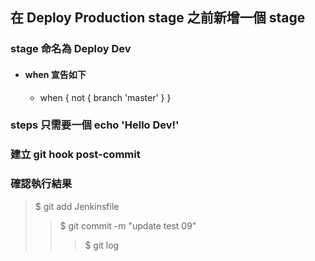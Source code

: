 ## 在 Deploy Production stage 之前新增一個 stage
### stage 命名為 Deploy Dev
* #### when 宣告如下
  * when {
        not { branch 'master' }
  }
### steps 只需要一個 echo 'Hello Dev!'
### 建立 git hook post-commit

### 確認執行結果
>    $ git add Jenkinsfile
>>    $ git commit -m "update test 09"
>>>    $ git log
